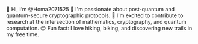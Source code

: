 👋 Hi, I’m @Homa2071525
🌱 I'm passionate about post-quantum and quantum-secure cryptographic protocols.
👀 I'm excited to contribute to research at the intersection of mathematics, cryptography, and quantum computation.
😊 Fun fact: I love hiking, biking, and discovering new trails in my free time.








